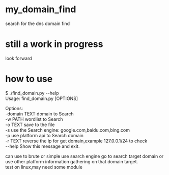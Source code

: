 # my_domain_find
search for the dns domain find

# still a work in progress
look forward

# how to use

$ ./find_domain.py --help  
Usage: find_domain.py [OPTIONS]  

Options:  
  -domain TEXT  domain to Search  
  -w PATH       wordlist to Search  
  -o TEXT       save to the file  
  -s            use the Search engine:  google.com,baidu.com,bing.com  
  -p            use platform api to Search domain  
  -r TEXT       reverse the ip for get domain,example 127.0.0.1/24 to check  
  --help        Show this message and exit.  
  
can  use to brute or simple use search engine go to search target domain or use other platform information gathering on that domain target.  
test on linux,may need some module  
